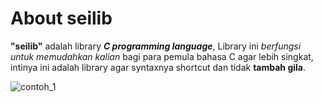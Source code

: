 # About seilib
**"seilib"** adalah library ***C programming language***, Library ini *berfungsi untuk memudahkan kalian* bagi para pemula bahasa C agar lebih singkat, intinya ini adalah library agar syntaxnya shortcut dan tidak **tambah gila**.

![contoh_1](https://github.com/Sei-malvagio/seilib/assets/145441542/e48bb100-38c1-426f-bf6e-22e85d1e4f4c)
